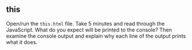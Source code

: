 ## this

Open/run the `this.html` file. Take 5 minutes and read through the JavaScript. What do you expect will be printed to the console? Then examine the console output and explain why each line of the output prints what it does.
